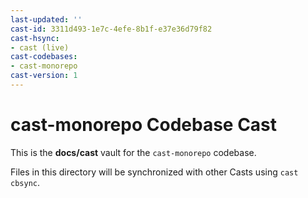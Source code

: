 ```yaml
---
last-updated: ''
cast-id: 3311d493-1e7c-4efe-8b1f-e37e36d79f82
cast-hsync:
- cast (live)
cast-codebases:
- cast-monorepo
cast-version: 1
---
```

# cast-monorepo Codebase Cast

This is the **docs/cast** vault for the `cast-monorepo` codebase.

Files in this directory will be synchronized with other Casts using `cast cbsync`.
